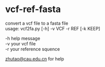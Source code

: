 # vcf-ref-fasta
convert a vcf file to a fasta file  
usage: vcf2fa.py [-h] -v VCF -r REF [-k KEEP]

-h help message  
-v your vcf file  
-r your reference squence  

zhutao@cau.edu.cn for help
